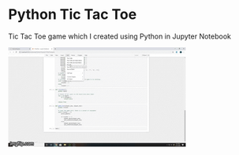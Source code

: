 # Python Tic Tac Toe
 Tic Tac Toe game which I created using Python in Jupyter Notebook

<img src="images/3uvwwn.gif">
